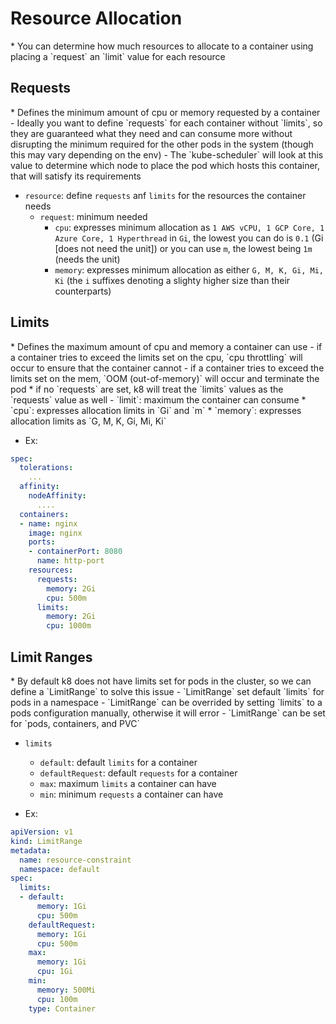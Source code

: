 <h1>Resource Allocation</h1>
* You can determine how much resources to allocate to a container using placing a `request` an `limit` value for each resource

<h2>Requests</h2>
* Defines the minimum amount of cpu or memory requested by a container
  - Ideally you want to define `requests` for each container without `limits`, so they are guaranteed what they need and can consume more without disrupting the minimum required for the other pods in the system (though this may vary depending on the env)
  - The `kube-scheduler` will look at this value to determine which node to place the pod which hosts this container, that will satisfy its requirements

* `resource`: define `requests` anf `limits` for the resources the container needs
  - `request`: minimum needed
    * `cpu`: expresses minimum allocation as `1 AWS vCPU, 1 GCP Core, 1 Azure Core, 1 Hyperthread` in `Gi`, the lowest you can do is `0.1` (Gi [does not need the unit]) or you can use `m`, the lowest being `1m` (needs the unit)
    * `memory`: expresses minimum allocation  as either `G, M, K, Gi, Mi, Ki` (the `i` suffixes denoting a slighty higher size than their counterparts)

<h2>Limits</h2>
* Defines the maximum amount of cpu and memory a container can use
  - if a container tries to exceed the limits set on the cpu, `cpu throttling` will occur to ensure that the container cannot
  - if a container tries to exceed the limits set on the mem, `OOM (out-of-memory)` will occur and terminate the pod
  * if no `requests` are set, k8 will treat the `limits` values as the `requests` value as well
  - `limit`: maximum the container can consume
    * `cpu`: expresses allocation limits in `Gi` and `m`
    * `memory`: expresses allocation limits as `G, M, K, Gi, Mi, Ki`

* Ex:

```yml
spec:
  tolerations:
    ...
  affinity:
    nodeAffinity:
      ....
  containers:
  - name: nginx
    image: nginx
    ports:
    - containerPort: 8080
      name: http-port
    resources:
      requests: 
        memory: 2Gi
        cpu: 500m
      limits:
        memory: 2Gi
        cpu: 1000m
```

<h2>Limit Ranges</h2>
* By default k8 does not have limits set for pods in the cluster, so we can define a `LimitRange` to solve this issue
  - `LimitRange` set default `limits` for pods in a namespace
  - `LimitRange` can be overrided by setting `limits` to a pods configuration manually, otherwise it will error
  - `LimitRange` can be set for `pods, containers, and PVC`

* `limits`
  - `default`: default `limits` for a container
  - `defaultRequest`: default `requests` for a container
  - `max`: maximum `limits` a container can have
  - `min`: minimum `requests` a container can have

* Ex:

```yml
apiVersion: v1
kind: LimitRange
metadata:
  name: resource-constraint
  namespace: default
spec:
  limits:
  - default:
      memory: 1Gi
      cpu: 500m
    defaultRequest:
      memory: 1Gi
      cpu: 500m
    max:
      memory: 1Gi
      cpu: 1Gi
    min:
      memory: 500Mi
      cpu: 100m
    type: Container
```

